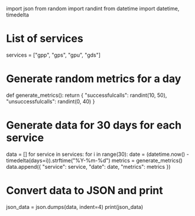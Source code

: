 import json
from random import randint
from datetime import datetime, timedelta

# List of services
services = ["gpp", "gps", "gpu", "gds"]

# Generate random metrics for a day
def generate_metrics():
    return {
        "successfulcalls": randint(10, 50),
        "unsuccessfulcalls": randint(0, 40)
    }

# Generate data for 30 days for each service
data = []
for service in services:
    for i in range(30):
        date = (datetime.now() - timedelta(days=i)).strftime("%Y-%m-%d")
        metrics = generate_metrics()
        data.append({
            "service": service,
            "date": date,
            "metrics": metrics
        })

# Convert data to JSON and print
json_data = json.dumps(data, indent=4)
print(json_data)
